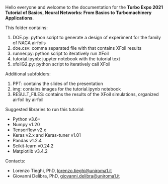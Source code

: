Hello everyone and welcome to the documentation for the <b> Turbo Expo 2021 Tutorial of Basics, Neural Networks: From Basics to Turbomachinery Applications</b>.

This folder contains:
1) DOE.py:   python script to generate a design of experiment for the family of NACA airfoils
2) doe.csv:  comma separated file with that contains XFoil results
3) runner.py:  python script to iteratively run XFoil
4) tutorial.ipynb: jupyter notebook with the tutorial text
5) xfoilG2.py: python script to iteratively call XFoil 

Additional subfolders:
1) PPT:   contains the slides of the presentation
2) img: contains images for the tutorial.ipynb notebook
3) RESULT_FILES: contains the results of the XFoil simulations, organized airfoil by airfoil

Suggested libraries to run this tutorial:
- Python v3.6+
- Numpy v1.20
- Tensorflow v2.x
- Keras v2.x and Keras-tuner v1.01
- Pandas v1.2.4
- Scikit-learn v0.24.2
- Matplotlib v3.4.2

Contacts: <br>
- Lorenzo Tieghi, PhD, lorenzo.tieghi@uniroma1.it <br>
- Giovanni Delibra, PhD, giovanni.delibra@uniroma1.it
